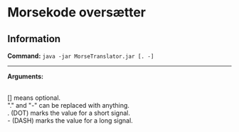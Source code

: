 # Morsekode oversætter

## Information

**Command:** `java -jar MorseTranslator.jar [. -]`

<hr>
<b>Arguments:</b>

<br>[] means optional.
<br>"." and "-" can be replaced with anything.
<br>. (DOT) marks the value for a short signal.
<br>- (DASH) marks the value for a long signal.
